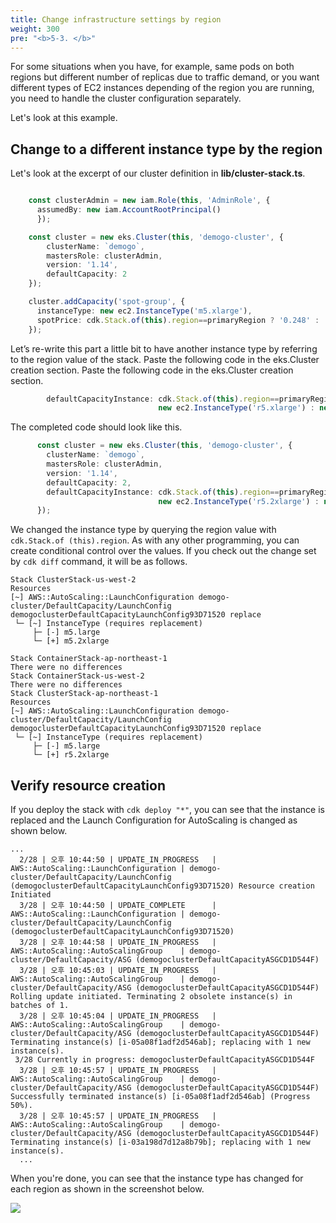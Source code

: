```yaml
---
title: Change infrastructure settings by region
weight: 300
pre: "<b>5-3. </b>"
---
```



For some situations when you have, for example, same pods on both regions but different number of replicas due to traffic demand, or you want different types of EC2 instances depending of the region you are running, you need to handle the cluster configuration separately.

Let's look at this example.

## Change to a different instance type by the region
Let's look at the excerpt of our cluster definition in **lib/cluster-stack.ts**.


```typescript

    const clusterAdmin = new iam.Role(this, 'AdminRole', {
      assumedBy: new iam.AccountRootPrincipal()
      });

    const cluster = new eks.Cluster(this, 'demogo-cluster', {
        clusterName: `demogo`,
        mastersRole: clusterAdmin,
        version: '1.14',
        defaultCapacity: 2
    });

    cluster.addCapacity('spot-group', {
      instanceType: new ec2.InstanceType('m5.xlarge'),
      spotPrice: cdk.Stack.of(this).region==primaryRegion ? '0.248' : '0.192'
    });


```

Let’s re-write this part a little bit to have another instance type by referring to the region value of the stack. Paste the following code in the eks.Cluster creation section.
Paste the following code in the eks.Cluster creation section.

```typescript
        defaultCapacityInstance: cdk.Stack.of(this).region==primaryRegion? 
                                 new ec2.InstanceType('r5.xlarge') : new ec2.InstanceType('m5.2xlarge')
```

The completed code should look like this.
```typescript
      const cluster = new eks.Cluster(this, 'demogo-cluster', {
        clusterName: `demogo`,
        mastersRole: clusterAdmin,
        version: '1.14',
        defaultCapacity: 2,
        defaultCapacityInstance: cdk.Stack.of(this).region==primaryRegion? 
                                 new ec2.InstanceType('r5.2xlarge') : new ec2.InstanceType('m5.2xlarge')
      });
```

We changed the instance type by querying the region value with `cdk.Stack.of (this).region`.
As with any other programming, you can create conditional control over the values.
If you check out the change set by `cdk diff` command, it will be as follows.

```
Stack ClusterStack-us-west-2
Resources
[~] AWS::AutoScaling::LaunchConfiguration demogo-cluster/DefaultCapacity/LaunchConfig demogoclusterDefaultCapacityLaunchConfig93D71520 replace
 └─ [~] InstanceType (requires replacement)
     ├─ [-] m5.large
     └─ [+] m5.2xlarge

Stack ContainerStack-ap-northeast-1
There were no differences
Stack ContainerStack-us-west-2
There were no differences
Stack ClusterStack-ap-northeast-1
Resources
[~] AWS::AutoScaling::LaunchConfiguration demogo-cluster/DefaultCapacity/LaunchConfig demogoclusterDefaultCapacityLaunchConfig93D71520 replace
 └─ [~] InstanceType (requires replacement)
     ├─ [-] m5.large
     └─ [+] r5.2xlarge
```

## Verify resource creation

If you deploy the stack with `cdk deploy "*"`, you can see that the instance is replaced and the Launch Configuration for AutoScaling is changed as shown below.
```
...
  2/28 | 오후 10:44:50 | UPDATE_IN_PROGRESS   | AWS::AutoScaling::LaunchConfiguration | demogo-cluster/DefaultCapacity/LaunchConfig (demogoclusterDefaultCapacityLaunchConfig93D71520) Resource creation Initiated
  3/28 | 오후 10:44:50 | UPDATE_COMPLETE      | AWS::AutoScaling::LaunchConfiguration | demogo-cluster/DefaultCapacity/LaunchConfig (demogoclusterDefaultCapacityLaunchConfig93D71520)
  3/28 | 오후 10:44:58 | UPDATE_IN_PROGRESS   | AWS::AutoScaling::AutoScalingGroup    | demogo-cluster/DefaultCapacity/ASG (demogoclusterDefaultCapacityASGCD1D544F)
  3/28 | 오후 10:45:03 | UPDATE_IN_PROGRESS   | AWS::AutoScaling::AutoScalingGroup    | demogo-cluster/DefaultCapacity/ASG (demogoclusterDefaultCapacityASGCD1D544F) Rolling update initiated. Terminating 2 obsolete instance(s) in batches of 1.
  3/28 | 오후 10:45:04 | UPDATE_IN_PROGRESS   | AWS::AutoScaling::AutoScalingGroup    | demogo-cluster/DefaultCapacity/ASG (demogoclusterDefaultCapacityASGCD1D544F) Terminating instance(s) [i-05a08f1adf2d546ab]; replacing with 1 new instance(s).
 3/28 Currently in progress: demogoclusterDefaultCapacityASGCD1D544F
  3/28 | 오후 10:45:57 | UPDATE_IN_PROGRESS   | AWS::AutoScaling::AutoScalingGroup    | demogo-cluster/DefaultCapacity/ASG (demogoclusterDefaultCapacityASGCD1D544F) Successfully terminated instance(s) [i-05a08f1adf2d546ab] (Progress 50%).
  3/28 | 오후 10:45:57 | UPDATE_IN_PROGRESS   | AWS::AutoScaling::AutoScalingGroup    | demogo-cluster/DefaultCapacity/ASG (demogoclusterDefaultCapacityASGCD1D544F) Terminating instance(s) [i-03a198d7d12a8b79b]; replacing with 1 new instance(s).
  ...

```

When you're done, you can see that the instance type has changed for each region as shown in the screenshot below.

![](/images/20-deploy-clusters/ap-infra-change.png)
